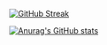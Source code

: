 <a href="https://git.io/streak-stats"><img src="https://streak-stats.demolab.com?user=Newman-a&theme=highcontrast&hide_border=true" alt="GitHub Streak" /></a>

[![Anurag's GitHub stats](https://github-readme-stats.vercel.app/api?Newman-a=anuraghazra)](https://github.com/anuraghazra/github-readme-stats)
